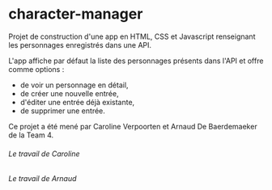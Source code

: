 # character-manager

Projet de construction d'une app en HTML, CSS et Javascript renseignant les personnages enregistrés dans une API.

L'app affiche par défaut la liste des personnages présents dans l'API et offre comme options :
- de voir un personnage en détail,
- de créer une nouvelle entrée,
- d'éditer une entrée déjà existante,
- de supprimer une entrée.

Ce projet a été mené par Caroline Verpoorten et Arnaud De Baerdemaeker de la Team 4.

###### Le travail de Caroline
###### Le travail de Arnaud
